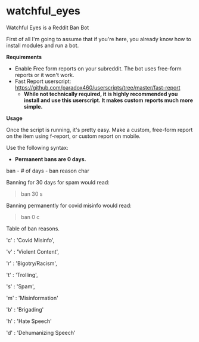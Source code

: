 # watchful_eyes
Watchful Eyes is a Reddit Ban Bot

First of all I'm going to assume that if you're here, you already know how to install modules and run a bot. 

**Requirements**

- Enable Free form reports on your subreddit.  The bot uses free-form reports or it won't work.
- Fast Report userscript: https://github.com/paradox460/userscripts/tree/master/fast-report
  - **While not technically required, it is highly recommended you install and use this userscript.  It makes custom reports much more simple.**

**Usage**

Once the script is running, it's pretty easy.  Make a custom, free-form report on the item using f-report, or custom report on mobile.

Use the following syntax:

  - **Permanent bans are 0 days.**

ban  - # of days - ban reason char

Banning for 30 days for spam would read:  

> ban 30 s

Banning permanently for covid misinfo would read:

> ban 0 c


Table of ban reasons.

'c' : 'Covid Misinfo',

'v' : 'Violent Content',

'r' : 'Bigotry/Racism',

't' : 'Trolling',

's' : 'Spam',

'm' : 'Misinformation'

'b' : 'Brigading'

'h' : 'Hate Speech'

'd' : 'Dehumanizing Speech'


